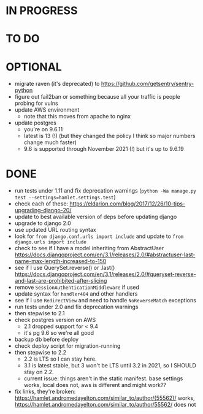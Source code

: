 # IN PROGRESS

# TO DO

# OPTIONAL
- migrate raven (it's deprecated) to https://github.com/getsentry/sentry-python
- figure out fail2ban or something because all your traffic is people probing for vulns
- update AWS environment
    - note that this moves from apache to nginx
- update postgres
    - you're on 9.6.11
    - latest is 13 (!) (but they changed the policy I think so major numbers change much faster)
    - 9.6 is supported through November 2021 (!) but it's up to 9.6.19

# DONE
- run tests under 1.11 and fix deprecation warnings (`python -Wa manage.py test --settings=hamlet.settings.test`)
- check each of these: https://eldarion.com/blog/2017/12/26/10-tips-upgrading-django-20/
- update to best available version of deps before updating django
- upgrade to django 2.0
- use updated URL routing syntax
- look for `from django.conf.urls import include` and update to `from django.urls import include`
- check to see if I have a model inheriting from AbstractUser https://docs.djangoproject.com/en/3.1/releases/2.0/#abstractuser-last-name-max-length-increased-to-150
- see if I use QuerySet.reverse() or .last() https://docs.djangoproject.com/en/3.1/releases/2.0/#queryset-reverse-and-last-are-prohibited-after-slicing
- remove `SessionAuthenticationMiddleware` if used
- update syntax for `handler404` and other handlers
- see if I use `RedirectView` and need to handle `NoReverseMatch` exceptions
- run tests under 2.0 and fix deprecation warnings
- then stepwise to 2.1
- check postgres version on AWS
    - 2.1 dropped support for < 9.4
    - it's pg 9.6 so we're all good
- backup db before deploy
- check deploy script for migration-running
- then stepwise to 2.2
    + 2.2 is LTS so I can stay here.
    + 3.1 is latest stable, but 3 won't be LTS until 3.2 in 2021, so I SHOULD stay on 2.2.
    + current issue: things aren't in the static manifest. base settings works, local does not, aws is different and might work??
- fix links, they're broken: https://hamlet.andromedayelton.com/similar_to/author/(55562)/ works, https://hamlet.andromedayelton.com/similar_to/author/55562/ does not

